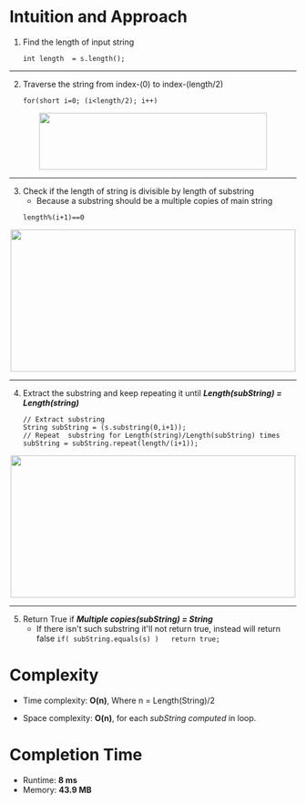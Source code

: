 # Intuition and Approach
<!-- Describe your first thoughts on how to solve this problem. -->
1.  Find the length of input string
    ```
    int length  = s.length();
    ```

---

2. Traverse the string from index-(0) to index-(length/2)
    ```
    for(short i=0; (i<length/2); i++)
    ```
<p align="center">
<img src="https://assets.leetcode.com/users/images/d8555677-a157-4206-9775-65f7f16ca002_1692596930.0106654.gif" width="400" height="100"/>
</p>

---

3. Check if the length of string is divisible by length of substring
    - Because a substring should be a multiple copies of main string
    ```
    length%(i+1)==0
    ```
<p align="center">
<img src="https://assets.leetcode.com/users/images/948408ca-df51-43c3-a994-0334cbf07300_1692600272.6266916.jpeg" width="500" height="250"/>

---

4.  Extract the substring and keep repeating it until ***Length(subString) = Length(string)***
    ```
    // Extract substring 
    String subString = (s.substring(0,i+1));
    // Repeat  substring for Length(string)/Length(subString) times
    subString = subString.repeat(length/(i+1)); 
    ```
<p align="center">
<img src="https://assets.leetcode.com/users/images/04a598dd-42fb-4b72-b516-c1e3cfa6b270_1692602630.2253296.jpeg" width="500" height="250"/>

---

5. Return True if ***Multiple copies(subString) = String***
    - If there isn't such substring it'll not return true, instead will return false
    ` if( subString.equals(s) )   return true; `

# Complexity
- Time complexity: **O(n)**, Where n = Length(String)/2
<!-- Add your time complexity here, e.g. $$O(n)$$ -->

- Space complexity: **O(n)**, for each *subString computed* in loop.
<!-- Add your space complexity here, e.g. $$O(n)$$ -->

# Completion Time
- Runtime: **8 ms**
- Memory: **43.9 MB**

